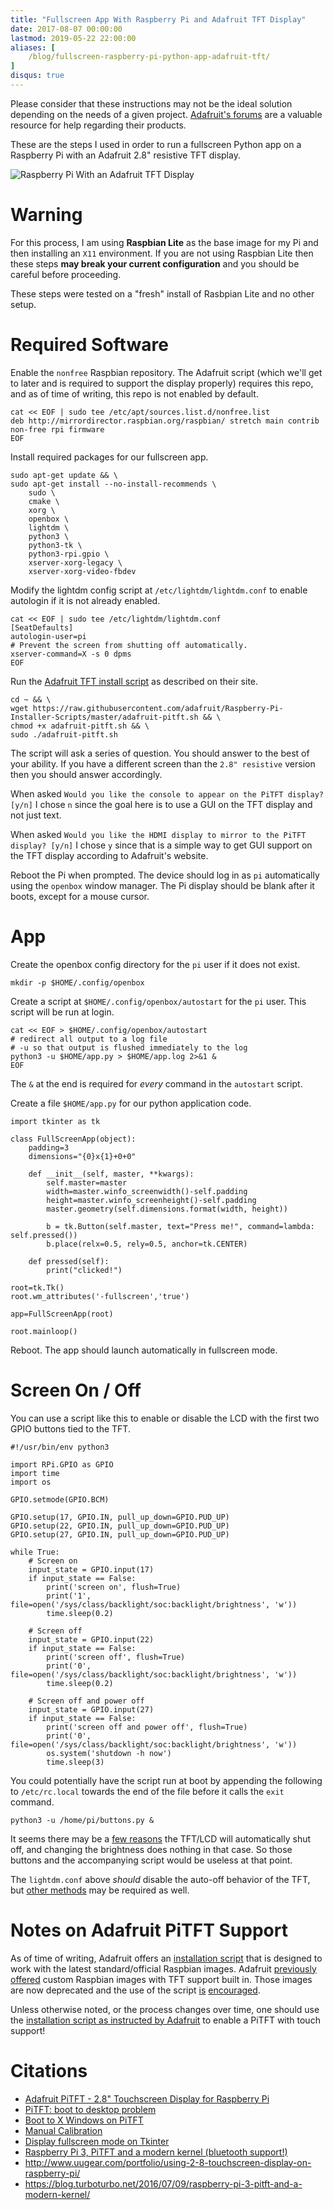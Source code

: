```yaml
---
title: "Fullscreen App With Raspberry Pi and Adafruit TFT Display"
date: 2017-08-07 00:00:00
lastmod: 2019-05-22 22:00:00
aliases: [
    /blog/fullscreen-raspberry-pi-python-app-adafruit-tft/
]
disqus: true
---
```


Please consider that these instructions may not be the ideal solution depending on the needs of a given project. [Adafruit's forums](https://forums.adafruit.com/) are a valuable resource for help regarding their products.

These are the steps I used in order to run a fullscreen Python app on a Raspberry Pi with an Adafruit 2.8" resistive TFT display.

![Raspberry Pi With an Adafruit TFT Display](/images/fullscreen-raspberry-pi-app-tft/pi-tft.jpg)

# Warning

For this process, I am using **Raspbian Lite** as the base image for my Pi and then installing an `X11` environment. If you are not using Raspbian Lite then these steps **may break your current configuration** and you should be careful before proceeding.

These steps were tested on a "fresh" install of Rasbpian Lite and no other setup.

# Required Software

Enable the `nonfree` Raspbian repository. The Adafruit script (which we'll get to later and is required to support the display properly) requires this repo, and as of time of writing, this repo is not enabled by default.

```
cat << EOF | sudo tee /etc/apt/sources.list.d/nonfree.list
deb http://mirrordirector.raspbian.org/raspbian/ stretch main contrib non-free rpi firmware
EOF
```

Install required packages for our fullscreen app.

```
sudo apt-get update && \
sudo apt-get install --no-install-recommends \
    sudo \
    cmake \
    xorg \
    openbox \
    lightdm \
    python3 \
    python3-tk \
    python3-rpi.gpio \
    xserver-xorg-legacy \
    xserver-xorg-video-fbdev
```

Modify the lightdm config script at `/etc/lightdm/lightdm.conf` to enable autologin if it is not already enabled.

```
cat << EOF | sudo tee /etc/lightdm/lightdm.conf
[SeatDefaults]
autologin-user=pi
# Prevent the screen from shutting off automatically.
xserver-command=X -s 0 dpms
EOF
```

Run the [Adafruit TFT install script](https://learn.adafruit.com/adafruit-pitft-28-inch-resistive-touchscreen-display-raspberry-pi?view=all#installer-script) as described on their site.

```
cd ~ && \
wget https://raw.githubusercontent.com/adafruit/Raspberry-Pi-Installer-Scripts/master/adafruit-pitft.sh && \
chmod +x adafruit-pitft.sh && \
sudo ./adafruit-pitft.sh
```

The script will ask a series of question. You should answer to the best of your ability. If you have a different screen than the `2.8" resistive` version then you should answer accordingly.

When asked `Would you like the console to appear on the PiTFT display? [y/n]` I chose `n` since the goal here is to use a GUI on the TFT display and not just text.

When asked `Would you like the HDMI display to mirror to the PiTFT display? [y/n]` I chose `y` since that is a simple way to get GUI support on the TFT display according to Adafruit's website.

Reboot the Pi when prompted. The device should log in as `pi` automatically using the `openbox` window manager. The Pi display should be blank after it boots, except for a mouse cursor.

# App

Create the openbox config directory for the `pi` user if it does not exist.

```
mkdir -p $HOME/.config/openbox
```

Create a script at `$HOME/.config/openbox/autostart` for the `pi` user. This script will be run at login.

```
cat << EOF > $HOME/.config/openbox/autostart
# redirect all output to a log file
# -u so that output is flushed immediately to the log
python3 -u $HOME/app.py > $HOME/app.log 2>&1 &
EOF
```

The `&` at the end is required for _every_ command in the `autostart` script.

Create a file `$HOME/app.py` for our python application code.

```
import tkinter as tk

class FullScreenApp(object):
    padding=3
    dimensions="{0}x{1}+0+0"

    def __init__(self, master, **kwargs):
        self.master=master
        width=master.winfo_screenwidth()-self.padding
        height=master.winfo_screenheight()-self.padding
        master.geometry(self.dimensions.format(width, height))

        b = tk.Button(self.master, text="Press me!", command=lambda: self.pressed())
        b.place(relx=0.5, rely=0.5, anchor=tk.CENTER)

    def pressed(self):
        print("clicked!")

root=tk.Tk()
root.wm_attributes('-fullscreen','true')

app=FullScreenApp(root)

root.mainloop()
```

Reboot. The app should launch automatically in fullscreen mode.

# Screen On / Off

You can use a script like this to enable or disable the LCD with the first two GPIO buttons tied to the TFT.

```
#!/usr/bin/env python3

import RPi.GPIO as GPIO
import time
import os

GPIO.setmode(GPIO.BCM)

GPIO.setup(17, GPIO.IN, pull_up_down=GPIO.PUD_UP)
GPIO.setup(22, GPIO.IN, pull_up_down=GPIO.PUD_UP)
GPIO.setup(27, GPIO.IN, pull_up_down=GPIO.PUD_UP)

while True:
    # Screen on
    input_state = GPIO.input(17)
    if input_state == False:
        print('screen on', flush=True)
        print('1', file=open('/sys/class/backlight/soc:backlight/brightness', 'w'))
        time.sleep(0.2)

    # Screen off
    input_state = GPIO.input(22)
    if input_state == False:
        print('screen off', flush=True)
        print('0', file=open('/sys/class/backlight/soc:backlight/brightness', 'w'))
        time.sleep(0.2)

    # Screen off and power off
    input_state = GPIO.input(27)
    if input_state == False:
        print('screen off and power off', flush=True)
        print('0', file=open('/sys/class/backlight/soc:backlight/brightness', 'w'))
        os.system('shutdown -h now')
        time.sleep(3)
```

You could potentially have the script run at boot by appending the following to `/etc/rc.local` towards the end of the file before it calls the `exit` command.

```
python3 -u /home/pi/buttons.py &
```

It seems there may be a [few reasons](https://www.raspberrypi.org/forums/viewtopic.php?t=18200) the TFT/LCD will automatically shut off, and changing the brightness does nothing in that case. So those buttons and the accompanying script would be useless at that point.

The `lightdm.conf` above _should_ disable the auto-off behavior of the TFT, but [other methods](https://forums.adafruit.com/viewtopic.php?f=50&t=86760#p436887) may be required as well.

# Notes on Adafruit PiTFT Support

As of time of writing, Adafruit offers an [installation script](https://learn.adafruit.com/adafruit-pitft-28-inch-resistive-touchscreen-display-raspberry-pi?view=all#installer-script) that is designed to work with the latest standard/official Raspbian images. Adafruit [previously offered](https://learn.adafruit.com/adafruit-pitft-28-inch-resistive-touchscreen-display-raspberry-pi?view=all#unsupported-full-images) custom Raspbian images with TFT support built in. Those images are now deprecated and the use of the script [is](https://forums.adafruit.com/viewtopic.php?f=50&t=133212&p=661598&hilit=resistive#p661598) [encouraged](https://forums.adafruit.com/viewtopic.php?f=50&t=124665&p=661446&hilit=resistive#p661446).

Unless otherwise noted, or the process changes over time, one should use the [installation script as instructed by Adafruit](https://learn.adafruit.com/adafruit-pitft-28-inch-resistive-touchscreen-display-raspberry-pi?view=all#installer-script) to enable a PiTFT with touch support!

# Citations

* [Adafruit PiTFT - 2.8" Touchscreen Display for Raspberry Pi](https://learn.adafruit.com/adafruit-pitft-28-inch-resistive-touchscreen-display-raspberry-pi/easy-install)
* [PiTFT: boot to desktop problem](https://www.raspberrypi.org/forums/viewtopic.php?p=485302)
* [Boot to X Windows on PiTFT](https://learn.adafruit.com/adafruit-pitft-28-inch-resistive-touchscreen-display-raspberry-pi/extras#boot-to-x-windows-on-pitft)
* [Manual Calibration](https://learn.adafruit.com/adafruit-pitft-28-inch-resistive-touchscreen-display-raspberry-pi/touchscreen-install-and-calibrate#manual-calibration)
* [Display fullscreen mode on Tkinter](https://stackoverflow.com/questions/7966119/display-fullscreen-mode-on-tkinter)
* [Raspberry Pi 3, PiTFT and a modern kernel (bluetooth support!)](https://blog.turboturbo.net/2016/07/09/raspberry-pi-3-pitft-and-a-modern-kernel/)
* http://www.uugear.com/portfolio/using-2-8-touchscreen-display-on-raspberry-pi/
* https://blog.turboturbo.net/2016/07/09/raspberry-pi-3-pitft-and-a-modern-kernel/

